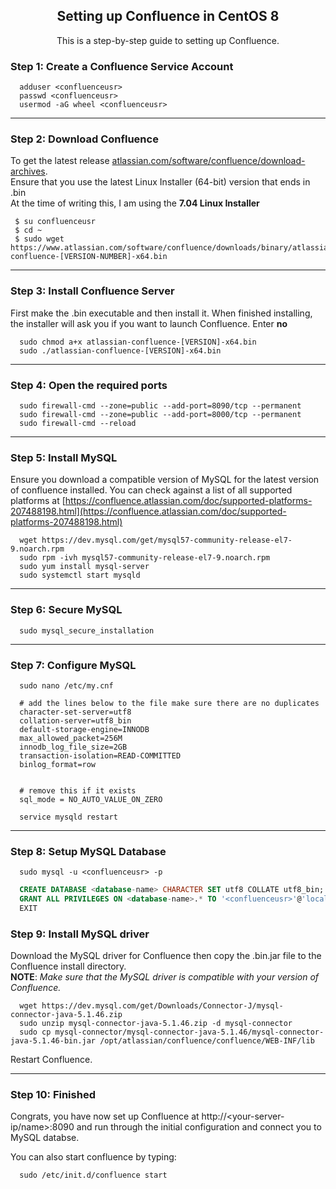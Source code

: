 <h2 align="center">Setting up Confluence in CentOS 8</h2>

<p align="center">This is a step-by-step guide to setting up Confluence.</p>

### Step 1: Create a Confluence Service Account

```shell
  adduser <confluenceusr>
  passwd <confluenceusr>
  usermod -aG wheel <confluenceusr>
```

<hr>

### Step 2: Download Confluence

To get the latest release [atlassian.com/software/confluence/download-archives](https://www.atlassian.com/software/confluence/download-archives).  
Ensure that you use the latest Linux Installer (64-bit) version that ends in .bin  
At the time of writing this, I am using the **7.04 Linux Installer**  

```shell
 $ su confluenceusr
 $ cd ~
 $ sudo wget https://www.atlassian.com/software/confluence/downloads/binary/atlassian-confluence-[VERSION-NUMBER]-x64.bin
```

<hr>

### Step 3: Install Confluence Server 

First make the .bin executable and then install it. When finished installing, the installer will ask you if you want to launch Confluence. Enter **no**

```shell
  sudo chmod a+x atlassian-confluence-[VERSION]-x64.bin
  sudo ./atlassian-confluence-[VERSION]-x64.bin
```

<hr>

### Step 4: Open the required ports

```shell
  sudo firewall-cmd --zone=public --add-port=8090/tcp --permanent
  sudo firewall-cmd --zone=public --add-port=8000/tcp --permanent
  sudo firewall-cmd --reload
```

<hr>

### Step 5: Install MySQL

Ensure you download a compatible version of MySQL for the latest version of confluence installed. You can check against a list of all supported platforms at [https://confluence.atlassian.com/doc/supported-platforms-207488198.html](https://confluence.atlassian.com/doc/supported-platforms-207488198.html)

```shell
  wget https://dev.mysql.com/get/mysql57-community-release-el7-9.noarch.rpm
  sudo rpm -ivh mysql57-community-release-el7-9.noarch.rpm
  sudo yum install mysql-server
  sudo systemctl start mysqld
```

<hr>

### Step 6: Secure MySQL

```shell
  sudo mysql_secure_installation
```

<hr>

### Step 7: Configure MySQL

```shell
  sudo nano /etc/my.cnf

  # add the lines below to the file make sure there are no duplicates
  character-set-server=utf8
  collation-server=utf8_bin
  default-storage-engine=INNODB
  max_allowed_packet=256M
  innodb_log_file_size=2GB
  transaction-isolation=READ-COMMITTED
  binlog_format=row


  # remove this if it exists
  sql_mode = NO_AUTO_VALUE_ON_ZERO
```
```shell
  service mysqld restart
```  

<hr>

### Step 8: Setup MySQL Database

```shell
  sudo mysql -u <confluenceusr> -p
```

```sql
  CREATE DATABASE <database-name> CHARACTER SET utf8 COLLATE utf8_bin;
  GRANT ALL PRIVILEGES ON <database-name>.* TO '<confluenceusr>'@'localhost';
  EXIT
```

### Step 9: Install MySQL driver 
Download the MySQL driver for Confluence then copy the .bin.jar file to the Confluence install directory.  
**NOTE**: *Make sure that the MySQL driver is compatible with your version of Confluence.*

```shell
  wget https://dev.mysql.com/get/Downloads/Connector-J/mysql-connector-java-5.1.46.zip
  sudo unzip mysql-connector-java-5.1.46.zip -d mysql-connector
  sudo cp mysql-connector/mysql-connector-java-5.1.46/mysql-connector-java-5.1.46-bin.jar /opt/atlassian/confluence/confluence/WEB-INF/lib
``` 

Restart Confluence.

<hr>

### Step 10: Finished
Congrats, you have now set up Confluence at http://<your-server-ip/name>:8090 and run through the initial configuration and connect you to MySQL databse.

You can also start confluence by typing:
```shell
  sudo /etc/init.d/confluence start
```

